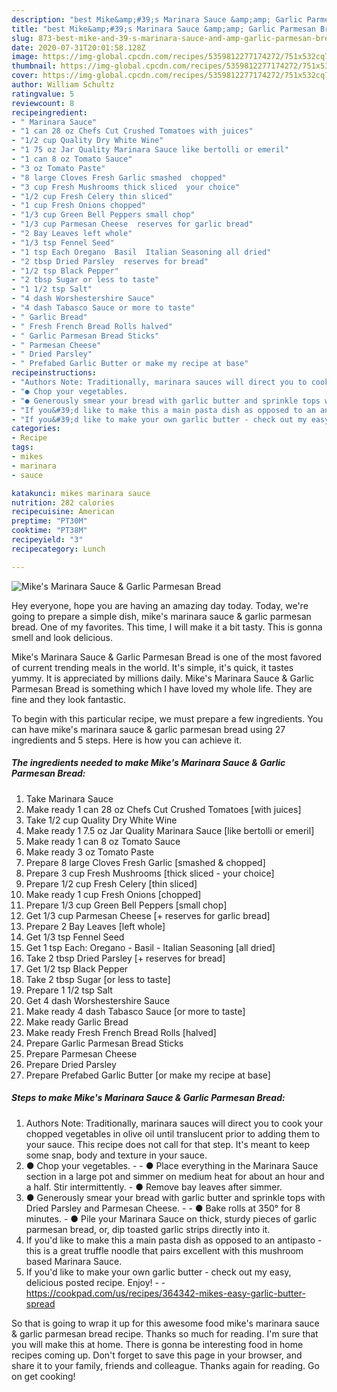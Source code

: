 ```yaml
---
description: "best Mike&amp;#39;s Marinara Sauce &amp;amp; Garlic Parmesan Bread recipes ever | how long to cook Mike&amp;#39;s Marinara Sauce &amp;amp; Garlic Parmesan Bread"
title: "best Mike&amp;#39;s Marinara Sauce &amp;amp; Garlic Parmesan Bread recipes ever | how long to cook Mike&amp;#39;s Marinara Sauce &amp;amp; Garlic Parmesan Bread"
slug: 873-best-mike-and-39-s-marinara-sauce-and-amp-garlic-parmesan-bread-recipes-ever-how-long-to-cook-mike-and-39-s-marinara-sauce-and-amp-garlic-parmesan-bread
date: 2020-07-31T20:01:58.128Z
image: https://img-global.cpcdn.com/recipes/5359812277174272/751x532cq70/mikes-marinara-sauce-garlic-parmesan-bread-recipe-main-photo.jpg
thumbnail: https://img-global.cpcdn.com/recipes/5359812277174272/751x532cq70/mikes-marinara-sauce-garlic-parmesan-bread-recipe-main-photo.jpg
cover: https://img-global.cpcdn.com/recipes/5359812277174272/751x532cq70/mikes-marinara-sauce-garlic-parmesan-bread-recipe-main-photo.jpg
author: William Schultz
ratingvalue: 5
reviewcount: 8
recipeingredient:
- " Marinara Sauce"
- "1 can 28 oz Chefs Cut Crushed Tomatoes with juices"
- "1/2 cup Quality Dry White Wine"
- "1 75 oz Jar Quality Marinara Sauce like bertolli or emeril"
- "1 can 8 oz Tomato Sauce"
- "3 oz Tomato Paste"
- "8 large Cloves Fresh Garlic smashed  chopped"
- "3 cup Fresh Mushrooms thick sliced  your choice"
- "1/2 cup Fresh Celery thin sliced"
- "1 cup Fresh Onions chopped"
- "1/3 cup Green Bell Peppers small chop"
- "1/3 cup Parmesan Cheese  reserves for garlic bread"
- "2 Bay Leaves left whole"
- "1/3 tsp Fennel Seed"
- "1 tsp Each Oregano  Basil  Italian Seasoning all dried"
- "2 tbsp Dried Parsley  reserves for bread"
- "1/2 tsp Black Pepper"
- "2 tbsp Sugar or less to taste"
- "1 1/2 tsp Salt"
- "4 dash Worshestershire Sauce"
- "4 dash Tabasco Sauce or more to taste"
- " Garlic Bread"
- " Fresh French Bread Rolls halved"
- " Garlic Parmesan Bread Sticks"
- " Parmesan Cheese"
- " Dried Parsley"
- " Prefabed Garlic Butter or make my recipe at base"
recipeinstructions:
- "Authors Note: Traditionally, marinara sauces will direct you to cook your chopped vegetables in olive oil until translucent prior to adding them to your sauce. This recipe does not call for that step. It&#39;s meant to keep some snap, body and texture in your sauce."
- "● Chop your vegetables.                                                       ● Place everything in the Marinara Sauce section in a large pot and simmer on medium heat for about an hour and a half. Stir intermittently.                                                                                                            ● Remove bay leaves after simmer."
- "● Generously smear your bread with garlic butter and sprinkle tops with Dried Parsley and Parmesan Cheese.                                                                                        ● Bake rolls at 350° for 8 minutes.                                                                                                                                                                         ● Pile your Marinara Sauce on thick, sturdy pieces of garlic parmesan bread, or, dip toasted garlic strips directly into it."
- "If you&#39;d like to make this a main pasta dish as opposed to an antipasto - this is a great truffle noodle that pairs excellent with this mushroom based Marinara Sauce."
- "If you&#39;d like to make your own garlic butter - check out my easy, delicious posted recipe. Enjoy!  https://cookpad.com/us/recipes/364342-mikes-easy-garlic-butter-spread"
categories:
- Recipe
tags:
- mikes
- marinara
- sauce

katakunci: mikes marinara sauce 
nutrition: 282 calories
recipecuisine: American
preptime: "PT30M"
cooktime: "PT38M"
recipeyield: "3"
recipecategory: Lunch

---
```



![Mike&#39;s Marinara Sauce &amp; Garlic Parmesan Bread](https://img-global.cpcdn.com/recipes/5359812277174272/751x532cq70/mikes-marinara-sauce-garlic-parmesan-bread-recipe-main-photo.jpg)

Hey everyone, hope you are having an amazing day today. Today, we're going to prepare a simple dish, mike&#39;s marinara sauce &amp; garlic parmesan bread. One of my favorites. This time, I will make it a bit tasty. This is gonna smell and look delicious.



Mike&#39;s Marinara Sauce &amp; Garlic Parmesan Bread is one of the most favored of current trending meals in the world. It's simple, it's quick, it tastes yummy. It is appreciated by millions daily. Mike&#39;s Marinara Sauce &amp; Garlic Parmesan Bread is something which I have loved my whole life. They are fine and they look fantastic.


To begin with this particular recipe, we must prepare a few ingredients. You can have mike&#39;s marinara sauce &amp; garlic parmesan bread using 27 ingredients and 5 steps. Here is how you can achieve it.

<!--inarticleads1-->

##### The ingredients needed to make Mike&#39;s Marinara Sauce &amp; Garlic Parmesan Bread:

1. Take  Marinara Sauce
1. Make ready 1 can 28 oz Chefs Cut Crushed Tomatoes [with juices]
1. Take 1/2 cup Quality Dry White Wine
1. Make ready 1 7.5 oz Jar Quality Marinara Sauce [like bertolli or emeril]
1. Make ready 1 can 8 oz Tomato Sauce
1. Make ready 3 oz Tomato Paste
1. Prepare 8 large Cloves Fresh Garlic [smashed &amp; chopped]
1. Prepare 3 cup Fresh Mushrooms [thick sliced - your choice]
1. Prepare 1/2 cup Fresh Celery [thin sliced]
1. Make ready 1 cup Fresh Onions [chopped]
1. Prepare 1/3 cup Green Bell Peppers [small chop]
1. Get 1/3 cup Parmesan Cheese [+ reserves for garlic bread]
1. Prepare 2 Bay Leaves [left whole]
1. Get 1/3 tsp Fennel Seed
1. Get 1 tsp Each: Oregano - Basil - Italian Seasoning [all dried]
1. Take 2 tbsp Dried Parsley [+ reserves for bread]
1. Get 1/2 tsp Black Pepper
1. Take 2 tbsp Sugar [or less to taste]
1. Prepare 1 1/2 tsp Salt
1. Get 4 dash Worshestershire Sauce
1. Make ready 4 dash Tabasco Sauce [or more to taste]
1. Make ready  Garlic Bread
1. Make ready  Fresh French Bread Rolls [halved]
1. Prepare  Garlic Parmesan Bread Sticks
1. Prepare  Parmesan Cheese
1. Prepare  Dried Parsley
1. Prepare  Prefabed Garlic Butter [or make my recipe at base]




<!--inarticleads2-->

##### Steps to make Mike&#39;s Marinara Sauce &amp; Garlic Parmesan Bread:

1. Authors Note: Traditionally, marinara sauces will direct you to cook your chopped vegetables in olive oil until translucent prior to adding them to your sauce. This recipe does not call for that step. It&#39;s meant to keep some snap, body and texture in your sauce.
1. ● Chop your vegetables.      -                                                  - ● Place everything in the Marinara Sauce section in a large pot and simmer on medium heat for about an hour and a half. Stir intermittently.         -                                                                                                    ● Remove bay leaves after simmer.
1. ● Generously smear your bread with garlic butter and sprinkle tops with Dried Parsley and Parmesan Cheese.       -                                                                                  - ● Bake rolls at 350° for 8 minutes.    -                                                                                                                                                                      ● Pile your Marinara Sauce on thick, sturdy pieces of garlic parmesan bread, or, dip toasted garlic strips directly into it.
1. If you&#39;d like to make this a main pasta dish as opposed to an antipasto - this is a great truffle noodle that pairs excellent with this mushroom based Marinara Sauce.
1. If you&#39;d like to make your own garlic butter - check out my easy, delicious posted recipe. Enjoy! -  - https://cookpad.com/us/recipes/364342-mikes-easy-garlic-butter-spread




So that is going to wrap it up for this awesome food mike&#39;s marinara sauce &amp; garlic parmesan bread recipe. Thanks so much for reading. I'm sure that you will make this at home. There is gonna be interesting food in home recipes coming up. Don't forget to save this page in your browser, and share it to your family, friends and colleague. Thanks again for reading. Go on get cooking!
